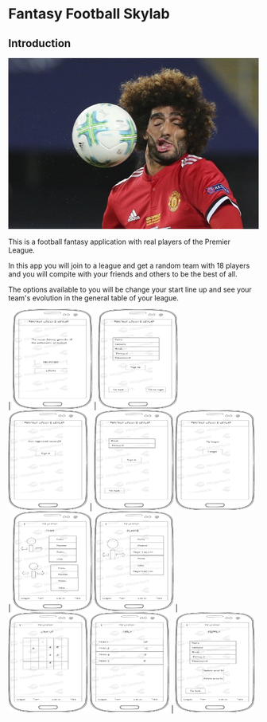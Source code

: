 # Fantasy Football Skylab

## Introduction

<p align="center">
 <img src="images/fellaini.jpeg"/>
</p>

This is a football fantasy application with real players of the Premier League.

In this app you will join to a league and get a random team with 18 players and you will compite with your friends and others to be the best of all. 

The options available to you will be change your start line up and see your team's evolution in the general table of your league.

| <img src="images/Page-1.png" width="160" height="200" /> | <img src="images/Page-2.png" width="160" height="200" />
<img src="images/Page-3.png" width="160" height="200" /> | <img src="images/Page-4.png" width="160" height="200" />
<img src="images/Page-5.png" width="160" height="200" /> | <img src="images/Page-6.png" width="160" height="200" />
<img src="images/Page-7.png" width="160" height="200" /> | <img src="images/Page-8.png" width="160" height="200" />
<img src="images/Page-9.png" width="160" height="200" /> | <img src="images/Page-11.png" width="160" height="200" />


